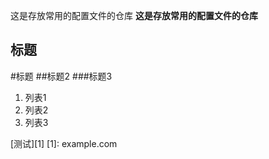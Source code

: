 这是存放常用的配置文件的仓库
**这是存放常用的配置文件的仓库**
## 标题 ##
#标题
##标题2
###标题3

 1. 列表1
 2. 列表2
 3. 列表3
 

[测试][1]
[1]: example.com
